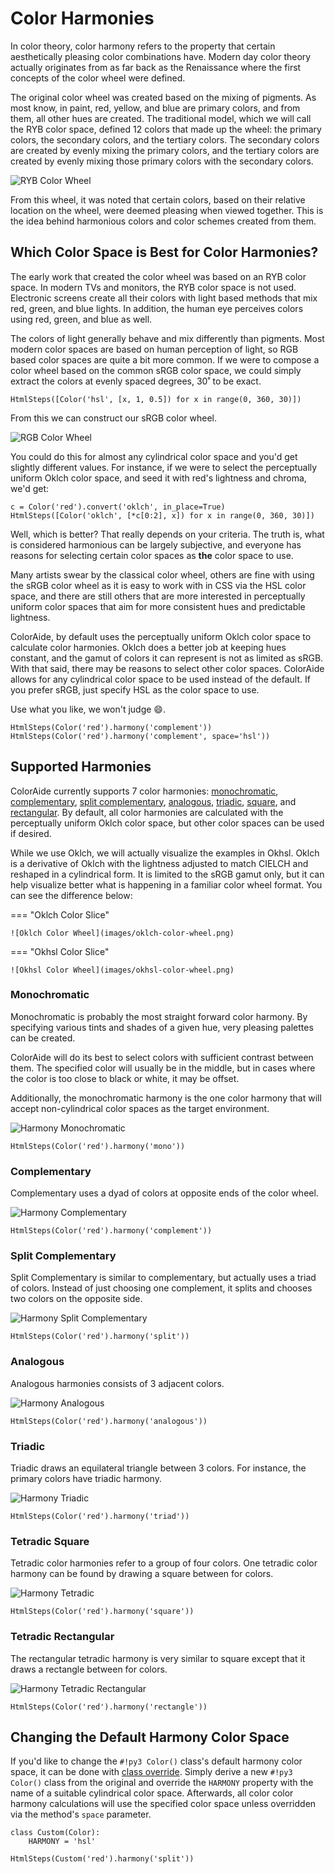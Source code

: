 # Color Harmonies

In color theory, color harmony refers to the property that certain aesthetically pleasing color combinations have.
Modern day color theory actually originates from as far back as the Renaissance where the first concepts of the color
wheel were defined.

The original color wheel was created based on the mixing of pigments. As most know, in paint, red, yellow, and blue are
primary colors, and from them, all other hues are created. The traditional model, which we will call the RYB color
space, defined 12 colors that made up the wheel: the primary colors, the secondary colors, and the tertiary colors.
The secondary colors are created by evenly mixing the primary colors, and the tertiary colors are created by evenly
mixing those primary colors with the secondary colors.

![RYB Color Wheel](images/color-wheel.png)

From this wheel, it was noted that certain colors, based on their relative location on the wheel, were deemed pleasing
when viewed together. This is the idea behind harmonious colors and color schemes created from them.

## Which Color Space is Best for Color Harmonies?

The early work that created the color wheel was based on an RYB color space. In modern TVs and monitors, the RYB color
space is not used. Electronic screens create all their colors with light based methods that mix red, green, and blue
lights. In addition, the human eye perceives colors using red, green, and blue as well.

The colors of light generally behave and mix differently than pigments. Most modern color spaces are based on human
perception of light, so RGB based color spaces are quite a bit more common. If we were to compose a color wheel based on
the common sRGB color space, we could simply extract the colors at evenly spaced degrees, 30˚ to be exact.

```playground
HtmlSteps([Color('hsl', [x, 1, 0.5]) for x in range(0, 360, 30)])
```

From this we can construct our sRGB color wheel.

![RGB Color Wheel](images/rgb-color-wheel.png)

You could do this for almost any cylindrical color space and you'd get slightly different values. For instance, if we
were to select the perceptually uniform Oklch color space, and seed it with red's lightness and chroma, we'd get:

```playground
c = Color('red').convert('oklch', in_place=True)
HtmlSteps([Color('oklch', [*c[0:2], x]) for x in range(0, 360, 30)])
```

Well, which is better? That really depends on your criteria. The truth is, what is considered harmonious can be largely
subjective, and everyone has reasons for selecting certain color spaces as **the** color space to use.

Many artists swear by the classical color wheel, others are fine with using the sRGB color wheel as it is easy to work
with in CSS via the HSL color space, and there are still others that are more interested in perceptually uniform color
spaces that aim for more consistent hues and predictable lightness.

ColorAide, by default uses the perceptually uniform Oklch color space to calculate color harmonies. Oklch does a better
job at keeping hues constant, and the gamut of colors it can represent is not as limited as sRGB. With that said, there
may be reasons to select other color spaces. ColorAide allows for any cylindrical color space to be used instead of the
default. If you prefer sRGB, just specify HSL as the color space to use.

Use what you like, we won't judge :smile:.

```playground
HtmlSteps(Color('red').harmony('complement'))
HtmlSteps(Color('red').harmony('complement', space='hsl'))
```

## Supported Harmonies

ColorAide currently supports 7 color harmonies: [monochromatic](#monochromatic), [complementary](#complementary),
[split complementary](#split-complementary), [analogous](#analogous), [triadic](#triadic), [square](#tetradic-square),
and [rectangular](#tetradic-rectangular). By default, all color harmonies are calculated with the perceptually uniform
Oklch color space, but other color spaces can be used if desired.

While we use Oklch, we will actually visualize the examples in Okhsl. Oklch is a derivative of Oklch with the lightness
adjusted to match CIELCH and reshaped in a cylindrical form. It is limited to the sRGB gamut only, but it can help
visualize better what is happening in a familiar color wheel format. You can see the difference below:

=== "Oklch Color Slice"

    ![Oklch Color Wheel](images/oklch-color-wheel.png)

=== "Okhsl Color Slice"

    ![Okhsl Color Wheel](images/okhsl-color-wheel.png)


### Monochromatic

Monochromatic is probably the most straight forward color harmony. By specifying various tints and shades of a given
hue, very pleasing palettes can be created.

ColorAide will do its best to select colors with sufficient contrast between them. The specified color will usually be
in the middle, but in cases where the color is too close to black or white, it may be offset.

Additionally, the monochromatic harmony is the one color harmony that will accept non-cylindrical color spaces as the
target environment.

![Harmony Monochromatic](images/harmony-mono.png)

```playground
HtmlSteps(Color('red').harmony('mono'))
```
### Complementary

Complementary uses a dyad of colors at opposite ends of the color wheel.

![Harmony Complementary](images/harmony-complement.png)

```playground
HtmlSteps(Color('red').harmony('complement'))
```

### Split Complementary

Split Complementary is similar to complementary, but actually uses a triad of colors. Instead of just choosing one
complement, it splits and chooses two colors on the opposite side.

![Harmony Split Complementary](images/harmony-split-complement.png)

```playground
HtmlSteps(Color('red').harmony('split'))
```

### Analogous

Analogous harmonies consists of 3 adjacent colors.

![Harmony Analogous](images/harmony-analogous.png)

```playground
HtmlSteps(Color('red').harmony('analogous'))
```

### Triadic

Triadic draws an equilateral triangle between 3 colors. For instance, the primary colors have triadic harmony.

![Harmony Triadic](images/harmony-triadic.png)

```playground
HtmlSteps(Color('red').harmony('triad'))
```

### Tetradic Square

Tetradic color harmonies refer to a group of four colors. One tetradic color harmony can be found by drawing a square
between for colors.

![Harmony Tetradic](images/harmony-tetradic.png)

```playground
HtmlSteps(Color('red').harmony('square'))
```

### Tetradic Rectangular

The rectangular tetradic harmony is very similar to square except that it draws a rectangle between for colors.

![Harmony Tetradic Rectangular](images/harmony-tetradic-rect.png)

```playground
HtmlSteps(Color('red').harmony('rectangle'))
```

## Changing the Default Harmony Color Space

If you'd like to change the `#!py3 Color()` class's default harmony color space, it can be done with
[class override](./color.md#override-default-settings). Simply derive a new `#!py3 Color()` class from the original and
override the `HARMONY` property with the name of a suitable cylindrical color space. Afterwards, all color color
harmony calculations will use the specified color space unless overridden via the method's `space` parameter.

```playground
class Custom(Color):
    HARMONY = 'hsl'

HtmlSteps(Custom('red').harmony('split'))
```
